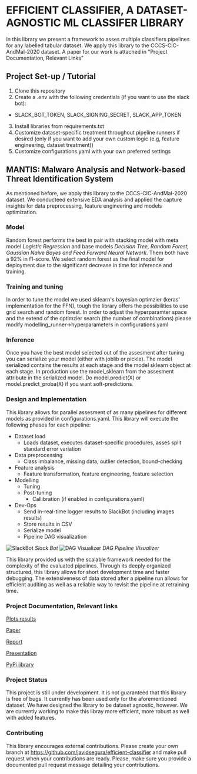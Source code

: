 # EFFICIENT CLASSIFIER, A DATASET-AGNOSTIC ML CLASSIFER LIBRARY

In this library we present a framework to asses multiple classifiers pipelines for any labelled tabular dataset. We apply this library to the CCCS-CIC-AndMal-2020 dataset. A paper for our work is attached in "Project Documentation, Relevant Links"

## Project Set-up / Tutorial
1. Clone this repository
2. Create a .env with the following credentials (if you want to use the slack bot):
 - SLACK_BOT_TOKEN, SLACK_SIGNING_SECRET, SLACK_APP_TOKEN
3. Install libraries from requirements.txt
4. Customize dataset-specific treatment throughout pipeline runners if desired (only if you want to add your own custom logic (e.g, feature engineering, dataset treatment))
5. Customize configurations.yaml with your own preferred settings


## MANTIS: Malware Analysis and Network-based Threat Identification System
As mentioned before, we apply this library to the CCCS-CIC-AndMal-2020 dataset. We conducteed extensive EDA analysis and applied the capture insights for data preprocessing, feature engineering and models optimization.

### Model
Random forest performs the best in pair with stacking model with meta model <i>Logistic Regression</i> and base models <i>Decision Tree, Random Forest, Gaussian Naive Bayes and Feed Forward Neural Network</i>. Them both have a 92% in f1-score. We select random forest as the final model for deployment due to the significant decrease in time for inference and training. 

### Training and tuning
In order to tune the model we used sklearn's bayesian optimzier (keras' implementation for the FFN), tough the library offers the possibilities to use grid search and random forest. In order to adjust the hyperparamter space and the extend of the optimzier search (the number of combinations) please modify modelling_runner->hyperparameters in configurations.yaml

### Inference
Once you have the best model selected out of the assesment after tuning you can serialize your model (either with joblib or pickle). The model serialized contains the results at each stage and the model sklearn object at each stage. In production use the model_sklearn from the assesment attribute in the serialized model. Do model.predict(X) or model.predict_proba(X) if you want soft-predictions.

### Design and Implementation
This library allows for parallel assesment of as many pipelines for different models as provided in configurations.yaml. This library will execute the following phases for each pipeline:

- Dataset load
  - Loads dataset, executes dataset-specific procedures, asses split standard error variation
- Data preprocessing
  - Class imbalance, missing data, outlier detection, bound-checking 
- Feature analysis
  - Feature transformation, feature engineering, feature selection
- Modelling
  - Tuning
  - Post-tuning
      - Callibration (if enabled in configurations.yaml)
- Dev-Ops
  - Send in-real-time logger results to SlackBot (including images results)
  - Store results in CSV
  - Serialize model
  - Pipeline DAG visualization
    
 ![SlackBot](https://github.com/user-attachments/assets/19045a75-32dc-4777-8cfb-e6e39ec4f073)
 <i>Slack Bot</i>
 ![DAG Visualizer](https://github.com/user-attachments/assets/b06781c6-b703-4695-a5c3-ea720809884d)
 <i>DAG Pipeline Visualizer</i>




This library provided us with the scalable framework needed for the complexity of the evaluated pipelines. Through its deeply organized structured, this library allows for short development time and faster debugging. The extensiveness of data stored after a pipeline run allows for efficient auditing as well as a reliable way to revisit the pipeline at retraining time.

### Project Documentation, Relevant links
[Plots results](https://drive.google.com/drive/folders/1Ui2EmIr-5rrXPkab1lGquHp_cQ7w14yA?usp=sharing)

[Paper](https://drive.google.com/drive/folders/1GksAEhtbiqzj-pGVJixrn35E6DRu44gK?usp=drive_link)

[Report](https://docs.google.com/document/d/1yH9gvnJVSH9GLv9ATQ5JQWA2z8Jy4umxxRfMF-y2fiU/edit?usp=drive_link)

[Presentation](https://www.canva.com/design/DAGnoUCnQmQ/VgZLdpPD2IpRFxJj_7TuLg/edit?utm_content=DAGnoUCnQmQ&utm_campaign=designshare&utm_medium=link2&utm_source=sharebutton)

[PyPi library](https://pypi.org/project/efficient-classifier/)


### Project Status
This project is still under development. It is not guaranteed that this library is free of bugs. It currently has been used only for the aforementioned dataset. We have designed the library to be dataset agnostic, however. We are currently working to make this libray more efficient, more robust as well with added features. 

### Contributing
This library encourages external contributions. Please create your own branch at https://github.com/javidsegura/efficient-classifier and make pull request when your contributions are ready. Please, make sure you provide a documented pull request message detailing your contributions.

